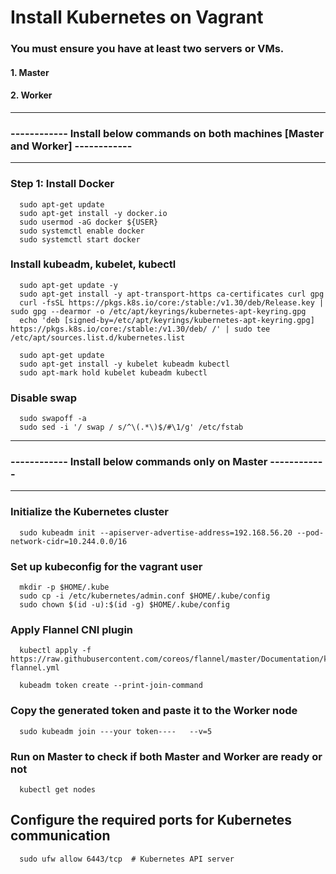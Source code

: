 # Install Kubernetes on Vagrant

### You must ensure you have at least two servers or VMs.
#### 1. Master
#### 2. Worker
---------------------------------------------------------------
### ------------ Install below commands on both machines [Master and Worker] ------------
---------------------------------------------------------------

### Step 1: Install Docker

      sudo apt-get update
      sudo apt-get install -y docker.io
      sudo usermod -aG docker ${USER}
      sudo systemctl enable docker
      sudo systemctl start docker

### Install kubeadm, kubelet, kubectl

      sudo apt-get update -y
      sudo apt-get install -y apt-transport-https ca-certificates curl gpg
      curl -fsSL https://pkgs.k8s.io/core:/stable:/v1.30/deb/Release.key | sudo gpg --dearmor -o /etc/apt/keyrings/kubernetes-apt-keyring.gpg
      echo 'deb [signed-by=/etc/apt/keyrings/kubernetes-apt-keyring.gpg] https://pkgs.k8s.io/core:/stable:/v1.30/deb/ /' | sudo tee /etc/apt/sources.list.d/kubernetes.list

      sudo apt-get update
      sudo apt-get install -y kubelet kubeadm kubectl
      sudo apt-mark hold kubelet kubeadm kubectl

### Disable swap

      sudo swapoff -a
      sudo sed -i '/ swap / s/^\(.*\)$/#\1/g' /etc/fstab
      
---------------------------------------------------------------
### ------------ Install below commands only on Master ------------
---------------------------------------------------------------

### Initialize the Kubernetes cluster
      sudo kubeadm init --apiserver-advertise-address=192.168.56.20 --pod-network-cidr=10.244.0.0/16

### Set up kubeconfig for the vagrant user
      mkdir -p $HOME/.kube
      sudo cp -i /etc/kubernetes/admin.conf $HOME/.kube/config
      sudo chown $(id -u):$(id -g) $HOME/.kube/config

### Apply Flannel CNI plugin
      kubectl apply -f https://raw.githubusercontent.com/coreos/flannel/master/Documentation/kube-flannel.yml
      
      kubeadm token create --print-join-command

### Copy the generated token and paste it to the Worker node
      sudo kubeadm join ---your token----   --v=5

### Run on Master to check if both Master and Worker are ready or not
      kubectl get nodes

## Configure the required ports for Kubernetes communication
      sudo ufw allow 6443/tcp  # Kubernetes API server
